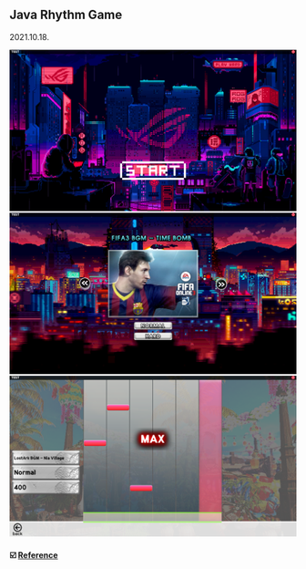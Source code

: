 ## Java Rhythm Game

2021.10.18.

<div>
  <img src=https://raw.githubusercontent.com/yhuj79/JavaRhythmGame/master/YuBEAT_v01/thumnail/1.png width=600>
  <img src=https://raw.githubusercontent.com/yhuj79/JavaRhythmGame/master/YuBEAT_v01/thumnail/2.png width=600>
  <img src=https://raw.githubusercontent.com/yhuj79/JavaRhythmGame/master/YuBEAT_v01/thumnail/3.png width=600>
</div>

#### :ballot_box_with_check: <a target="_blank" rel="noopener noreferrer" href="https://www.youtube.com/playlist?list=PLRx0vPvlEmdDySO3wDqMYGKMVH4Qa4QhR">Reference</a>
